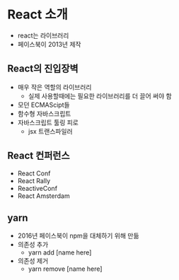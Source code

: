 # React 소개

- react는 라이브러리
- 페이스북이 2013년 제작

## React의 진입장벽
- 매우 작은 역할의 라이브러리
  - 실제 사용할때에는 필요한 라이브러리를 더 끌어 써야 함
- 모던 ECMAScipt들
- 함수형 자바스크립트
- 자바스크립트 툴링 피로
  - jsx 트랜스파일러

## React 컨퍼런스
- React Conf
- React Rally
- ReactiveConf
- React Amsterdam

## yarn
- 2016년 페이스북이 npm을 대체하기 위해 만듦
- 의존성 추가
  - yarn add [name here]
- 의존성 제거
  - yarn remove [name here]